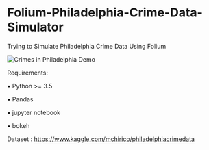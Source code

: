 # Folium-Philadelphia-Crime-Data-Simulator
Trying to Simulate Philadelphia Crime Data Using Folium


![Crimes in Philadelphia Demo](Demo.gif)


Requirements:

•	Python >= 3.5

•	Pandas

•	jupyter notebook

•	bokeh


Dataset : https://www.kaggle.com/mchirico/philadelphiacrimedata

